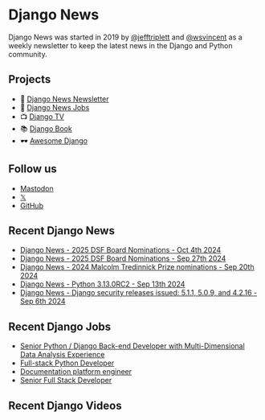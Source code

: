# Django News

Django News was started in 2019 by [@jefftriplett](https://github.com/jefftriplett) and [@wsvincent](https://github.com/wsvincent) as a weekly newsletter to keep the latest news in the Django and Python community. 

## Projects

- :newspaper: [Django News Newsletter](https://django-news.com)
- :briefcase: [Django News Jobs](https://jobs.django-news.com)
- :tv: [Django TV](https://djangotv.com)
- :books: [Django Book](https://djangobook.com)
- :dark_sunglasses: [Awesome Django](https://awesomedjango.org)

## Follow us

- [Mastodon](https://mastodon.social/@djangonews)
- [𝕏](https://x.com/djangonewsbot)
- [GitHub](https://github.com/django-news)

## Recent Django News

<!--START_SECTION:news-->
- [Django News - 2025 DSF Board Nominations - Oct 4th 2024](https://django-news.com/issues/253)
- [Django News - 2025 DSF Board Nominations - Sep 27th 2024](https://django-news.com/issues/252)
- [Django News - 2024 Malcolm Tredinnick Prize nominations - Sep 20th 2024](https://django-news.com/issues/251)
- [Django News - Python 3.13.0RC2 - Sep 13th 2024](https://django-news.com/issues/250)
- [Django News - Django security releases issued: 5.1.1, 5.0.9, and 4.2.16 - Sep 6th 2024](https://django-news.com/issues/249)
<!--END_SECTION:news-->

## Recent Django Jobs

<!--START_SECTION:jobs-->
- [Senior Python / Django Back-end Developer with Multi-Dimensional Data Analysis Experience](https://jobs.django-news.com/340/senior-python-django-back-end-developer-with-multi-dimensional-data-analysis-experience-scalable-path/)
- [Full-stack Python Developer](https://jobs.django-news.com/339/full-stack-python-developer-scalable-path/)
- [Documentation platform engineer](https://jobs.django-news.com/336/documentation-platform-engineer-canonical/)
- [Senior Full Stack Developer](https://jobs.django-news.com/332/senior-full-stack-developer-baserow/)
<!--END_SECTION:jobs-->

## Recent Django Videos

<!--START_SECTION:videos-->
<!--END_SECTION:videos-->
